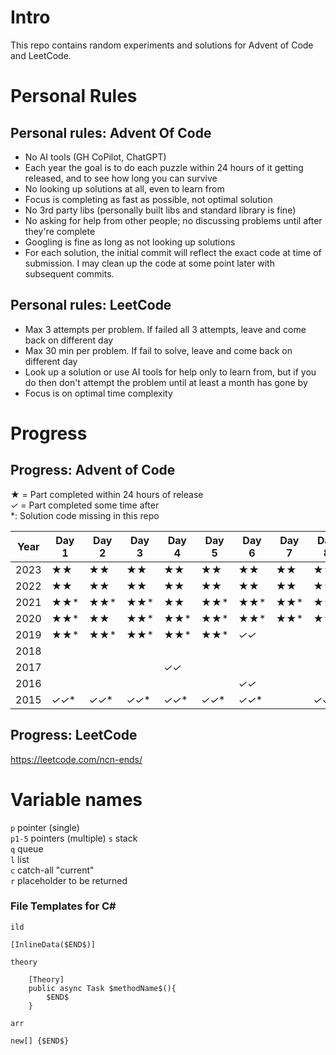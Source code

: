# Intro

This repo contains random experiments and solutions for Advent of Code and LeetCode. 

# Personal Rules

## Personal rules: Advent Of Code
- No AI tools (GH CoPilot, ChatGPT)
- Each year the goal is to do each puzzle within 24 hours of it getting released, and to see how long you can survive
- No looking up solutions at all, even to learn from
- Focus is completing as fast as possible, not optimal solution
- No 3rd party libs (personally built libs and standard library is fine)
- No asking for help from other people; no discussing problems until after they're complete
- Googling is fine as long as not looking up solutions
- For each solution, the initial commit will reflect the exact code at time of submission. I may clean up the code at some point later with subsequent commits.

## Personal rules: LeetCode
- Max 3 attempts per problem. If failed all 3 attempts, leave and come back on different day
- Max 30 min per problem. If fail to solve, leave and come back on different day
- Look up a solution or use AI tools for help only to learn from, but if you do then don't attempt the problem until at least a month has gone by
- Focus is on optimal time complexity

# Progress

## Progress: Advent of Code

**★**  = Part completed within 24 hours of release  
*✓* = Part completed some time after  
*: Solution code missing in this repo

| Year | Day 1 | Day 2 | Day 3 | Day 4 | Day 5 | Day 6 | Day 7  | Day 8   | Day 9   | Day 10 | Day 11 | Day 12 | Day 13  | Day 14  | Day 15 | Day 16 | Day 17 | Day 18 | Day 19 | Day 20 | Day 21 | Day 22 | Day 23 | Day 24 | Day 25 |
|------|-------|-------|-------|------|-------|------|--------|---------|---------|-------|-----|------|---------|---------|--------|--------|--------|--------|--------|--------|--------|--------|--------|--------|--------|
| 2023 | **★★** | **★★** | **★★** | **★★** | **★★** | **★★** | **★★** | **★★**  | **★★**  | **★✓** | **★★** | **✓** | **★✓**   | **★★**  | **★★** | **★★** |        |        |        |        |        |        |        |        |        |
| 2022 | **★★** | **★★** | **★★** | **★★** | **★★** | **★★** | **★★** | **★★**  | **★★**  | **★★** | **★★** | **★★** | **★***✓* |         |        |        |        |        |        |        |        |        |        |        |        |
| 2021 | **★★*** | **★★*** | **★★*** | **★★** | **★★*** | **★★*** | **★★*** | **★★*** | **★★*** | **★★*** | **★★*** | **★★*** | **★★*** | **★★*** | **★★*** | **★***✓** |        |        |        |        |        |        |        |        |        |
| 2020 | **★★*** | **★★** | **★★*** | **★★*** | **★★*** | **★★*** | **★★*** | **★★*** | **★★*** |       |     |      |         |         |        |        |        |        |        |        |        |        |        |        |        |
| 2019 | **★★*** | **★★*** | **★★*** | **★★*** | **★★*** | *✓✓* |        |         |         |       |     |      |         |         |        |        |        |        |        |        |        |        |        |        |        |
| 2018 |       |       |       |      |       |      |        |         |         |       | *✓* |      |         |         |        |        |        |        |        |        |        |        |        |        |        |
| 2017 |       |       |       | *✓✓* |       |      |        |         |         |       |     | *✓✓* |         |         |        |        |        |        |        |        |        |        |        |        |        |
| 2016 |       |       |       |      |       | *✓✓* |        |         |         |       |     |      | *✓✓*    |         |        |        |        |        |        |        |        |        |        |        |        |
| 2015 | *✓✓** | *✓✓** | *✓✓** | *✓✓** | *✓✓** | *✓✓** |        | *✓✓*    |         |       |     |      |         |         |        |        |        |        |        |        |        |        |        |        |        |

## Progress: LeetCode

https://leetcode.com/ncn-ends/

# Variable names
`p` pointer (single)  
`p1-5` pointers (multiple)
`s` stack   
`q` queue  
`l` list  
`c` catch-all "current"  
`r` placeholder to be returned

### File Templates for C#

`ild`  
```
[InlineData($END$)]
```  
  
`theory`
```
    [Theory]
    public async Task $methodName$(){
        $END$
    }
```

`arr`
```
new[] {$END$}
```